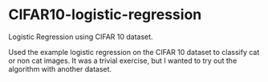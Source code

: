 # CIFAR10-logistic-regression
Logistic Regression using CIFAR 10 dataset.

Used the example logistic regression on the CIFAR 10 dataset to classify cat or non cat images. It was a trivial exercise, but I wanted to try out the algorithm with another dataset. 
